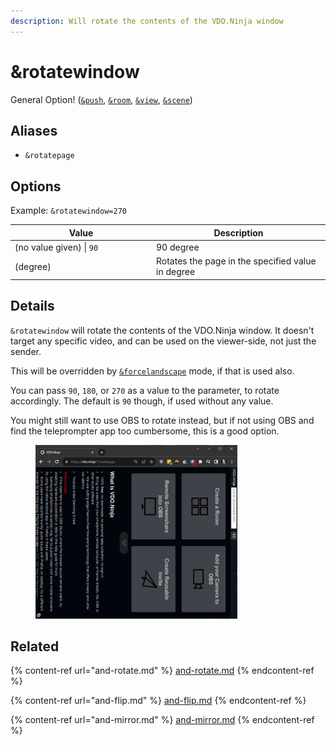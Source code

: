 ```yaml
---
description: Will rotate the contents of the VDO.Ninja window
---
```


# \&rotatewindow

General Option! ([`&push`](../../source-settings/push.md), [`&room`](../../general-settings/room.md), [`&view`](../view-parameters/view.md), [`&scene`](../view-parameters/scene.md))

## Aliases

* `&rotatepage`

## Options

Example: `&rotatewindow=270`

<table><thead><tr><th width="212">Value</th><th>Description</th></tr></thead><tbody><tr><td>(no value given) | <code>90</code></td><td>90 degree</td></tr><tr><td>(degree)</td><td>Rotates the page in the specified value in degree</td></tr></tbody></table>

## Details

`&rotatewindow` will rotate the contents of the VDO.Ninja window. It doesn't target any specific video, and can be used on the viewer-side, not just the sender.

This will be overridden by [`&forcelandscape`](../mobile-parameters/and-forcelandscape.md) mode, if that is used also.

You can pass `90`, `180`, or `270` as a value to the parameter, to rotate accordingly. The default is `90` though, if used without any value.

You might still want to use OBS to rotate instead, but if not using OBS and find the teleprompter app too cumbersome, this is a good option.

<div align="left">

<figure><img src="../../.gitbook/assets/image (1) (1).png" alt="" width="323"><figcaption></figcaption></figure>

</div>

## Related

{% content-ref url="and-rotate.md" %}
[and-rotate.md](and-rotate.md)
{% endcontent-ref %}

{% content-ref url="and-flip.md" %}
[and-flip.md](and-flip.md)
{% endcontent-ref %}

{% content-ref url="and-mirror.md" %}
[and-mirror.md](and-mirror.md)
{% endcontent-ref %}
